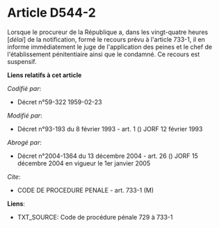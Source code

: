 # Article D544-2

Lorsque le procureur de la République a, dans les vingt-quatre heures [*délai*] de la notification, formé le recours prévu à
l'article 733-1, il en informe immédiatement le juge de l'application des peines et le chef de l'établissement pénitentiaire
ainsi que le condamné. Ce recours est suspensif.

**Liens relatifs à cet article**

_Codifié par_:

  - Décret n°59-322 1959-02-23

_Modifié par_:

  - Décret n°93-193 du 8 février 1993 - art. 1 () JORF 12 février 1993

_Abrogé par_:

  - Décret n°2004-1364 du 13 décembre 2004 - art. 26 () JORF 15 décembre 2004 en vigueur le 1er janvier 2005

_Cite_:

  - CODE DE PROCEDURE PENALE - art. 733-1 (M)

**Liens**:

  - TXT_SOURCE: Code de procédure pénale 729 à 733-1
